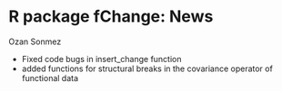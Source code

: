 R package fChange: News
================
Ozan Sonmez

- Fixed code bugs in insert_change function
- added functions for structural breaks in the covariance operator of functional data
